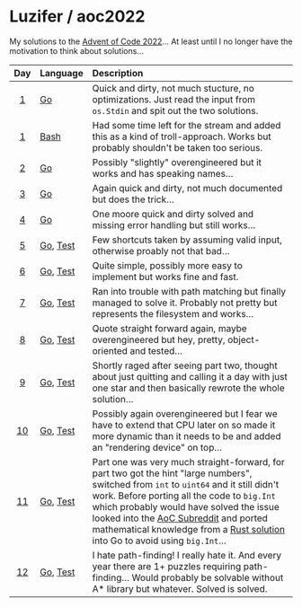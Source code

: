 # Luzifer / aoc2022

My solutions to the [Advent of Code 2022](https://adventofcode.com/2022)… At least until I no longer have the motivation to think about solutions…

| Day | Language | Description |
| :---: | :--- | :--- |
| [1](https://adventofcode.com/2022/day/1) | [Go](./day01/main.go) | Quick and dirty, not much stucture, no optimizations. Just read the input from `os.Stdin` and spit out the two solutions. |
| [1](https://adventofcode.com/2022/day/1) | [Bash](./day01/bash_solution.sh) | Had some time left for the stream and added this as a kind of troll-approach. Works but probably shouldn't be taken too serious. |
| [2](https://adventofcode.com/2022/day/2) | [Go](./day02/main.go) | Possibly "slightly" overengineered but it works and has speaking names… |
| [3](https://adventofcode.com/2022/day/3) | [Go](./day03/main.go) | Again quick and dirty, not much documented but does the trick… |
| [4](https://adventofcode.com/2022/day/4) | [Go](./day04/main.go) | One moore quick and dirty solved and missing error handling but still works… |
| [5](https://adventofcode.com/2022/day/5) | [Go](./day05/main.go), [Test](./day05/main_test.go) | Few shortcuts taken by assuming valid input, otherwise proably not that bad… |
| [6](https://adventofcode.com/2022/day/6) | [Go](./day06/main.go), [Test](./day06/main_test.go) | Quite simple, possibly more easy to implement but works fine and fast. |
| [7](https://adventofcode.com/2022/day/7) | [Go](./day07/main.go), [Test](./day07/main_test.go) | Ran into trouble with path matching but finally managed to solve it. Probably not pretty but represents the filesystem and works… |
| [8](https://adventofcode.com/2022/day/8) | [Go](./day08/main.go), [Test](./day08/main_test.go) | Quote straight forward again, maybe overengineered but hey, pretty, object-oriented and tested… |
| [9](https://adventofcode.com/2022/day/9) | [Go](./day09/main.go), [Test](./day09/main_test.go) | Shortly raged after seeing part two, thought about just quitting and calling it a day with just one star and then basically rewrote the whole solution… |
| [10](https://adventofcode.com/2022/day/10) | [Go](./day10/main.go), [Test](./day10/main_test.go) | Possibly again overengineered but I fear we have to extend that CPU later on so made it more dynamic than it needs to be and added an "rendering device" on top… |
| [11](https://adventofcode.com/2022/day/11) | [Go](./day11/main.go), [Test](./day11/main_test.go) | Part one was very much straight-forward, for part two got the hint "large numbers", switched from `int` to `uint64` and it still didn't work. Before porting all the code to `big.Int` which probably would have solved the issue looked into the [AoC Subreddit](https://www.reddit.com/r/adventofcode) and ported mathematical knowledge from a [Rust solution](https://www.reddit.com/r/adventofcode/comments/zifqmh/comment/izs6tz7/) into Go to avoid using `big.Int`… |
| [12](https://adventofcode.com/2022/day/12) | [Go](./day12/main.go), [Test](./day12/main_test.go) | I hate path-finding! I really hate it. And every year there are 1+ puzzles requiring path-finding… Would probably be solvable without A\* library but whatever. Solved is solved. |
